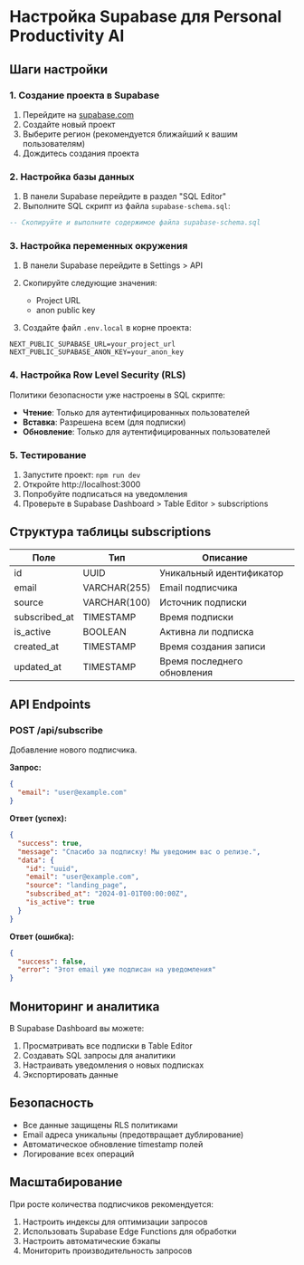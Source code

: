 # Настройка Supabase для Personal Productivity AI

## Шаги настройки

### 1. Создание проекта в Supabase

1. Перейдите на [supabase.com](https://supabase.com)
2. Создайте новый проект
3. Выберите регион (рекомендуется ближайший к вашим пользователям)
4. Дождитесь создания проекта

### 2. Настройка базы данных

1. В панели Supabase перейдите в раздел "SQL Editor"
2. Выполните SQL скрипт из файла `supabase-schema.sql`:

```sql
-- Скопируйте и выполните содержимое файла supabase-schema.sql
```

### 3. Настройка переменных окружения

1. В панели Supabase перейдите в Settings > API
2. Скопируйте следующие значения:
   - Project URL
   - anon public key

3. Создайте файл `.env.local` в корне проекта:

```env
NEXT_PUBLIC_SUPABASE_URL=your_project_url
NEXT_PUBLIC_SUPABASE_ANON_KEY=your_anon_key
```

### 4. Настройка Row Level Security (RLS)

Политики безопасности уже настроены в SQL скрипте:

- **Чтение**: Только для аутентифицированных пользователей
- **Вставка**: Разрешена всем (для подписки)
- **Обновление**: Только для аутентифицированных пользователей

### 5. Тестирование

1. Запустите проект: `npm run dev`
2. Откройте http://localhost:3000
3. Попробуйте подписаться на уведомления
4. Проверьте в Supabase Dashboard > Table Editor > subscriptions

## Структура таблицы subscriptions

| Поле | Тип | Описание |
|------|-----|----------|
| id | UUID | Уникальный идентификатор |
| email | VARCHAR(255) | Email подписчика |
| source | VARCHAR(100) | Источник подписки |
| subscribed_at | TIMESTAMP | Время подписки |
| is_active | BOOLEAN | Активна ли подписка |
| created_at | TIMESTAMP | Время создания записи |
| updated_at | TIMESTAMP | Время последнего обновления |

## API Endpoints

### POST /api/subscribe

Добавление нового подписчика.

**Запрос:**
```json
{
  "email": "user@example.com"
}
```

**Ответ (успех):**
```json
{
  "success": true,
  "message": "Спасибо за подписку! Мы уведомим вас о релизе.",
  "data": {
    "id": "uuid",
    "email": "user@example.com",
    "source": "landing_page",
    "subscribed_at": "2024-01-01T00:00:00Z",
    "is_active": true
  }
}
```

**Ответ (ошибка):**
```json
{
  "success": false,
  "error": "Этот email уже подписан на уведомления"
}
```

## Мониторинг и аналитика

В Supabase Dashboard вы можете:

1. Просматривать все подписки в Table Editor
2. Создавать SQL запросы для аналитики
3. Настраивать уведомления о новых подписках
4. Экспортировать данные

## Безопасность

- Все данные защищены RLS политиками
- Email адреса уникальны (предотвращает дублирование)
- Автоматическое обновление timestamp полей
- Логирование всех операций

## Масштабирование

При росте количества подписчиков рекомендуется:

1. Настроить индексы для оптимизации запросов
2. Использовать Supabase Edge Functions для обработки
3. Настроить автоматические бэкапы
4. Мониторить производительность запросов
